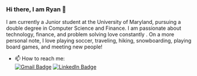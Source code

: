 ### Hi there, I am Ryan 👋

<!--
**rdabbs88/rdabbs88** is a ✨ _special_ ✨ repository because its `README.md` (this file) appears on your GitHub profile.
Here are some ideas to get you started:
-->

I am currently a Junior student at the University of Maryland, pursuing a double degree in Computer Science and Finance. I am passionate
about technology, finance, and problem solving love constantly . On a more personal note, I love playing soccer, traveling, hiking,
snowboarding, playing board games, and meeting new people!

- 📫 How to reach me: <br>
[![Gmail Badge](https://img.shields.io/badge/Gmail-D14836?style=for-the-badge&logo=gmail&logoColor=white)](mailto:ryandabbs88@gmail.com)
[![LinkedIn Badge](https://img.shields.io/badge/LinkedIn-0077B5?style=for-the-badge&logo=linkedin&logoColor=white)](https://www.linkedin.com/in/ryan-dabbs/)

<!--
- 🔭 I’m currently working on ...
- 🌱 I’m currently learning ...
- 👯 I’m looking to collaborate on ...
- 🤔 I’m looking for help with ...
- 💬 Ask me about ...
- 📫 How to reach me: ...
- 😄 Pronouns: ...
- ⚡ Fun fact: ...
-->

